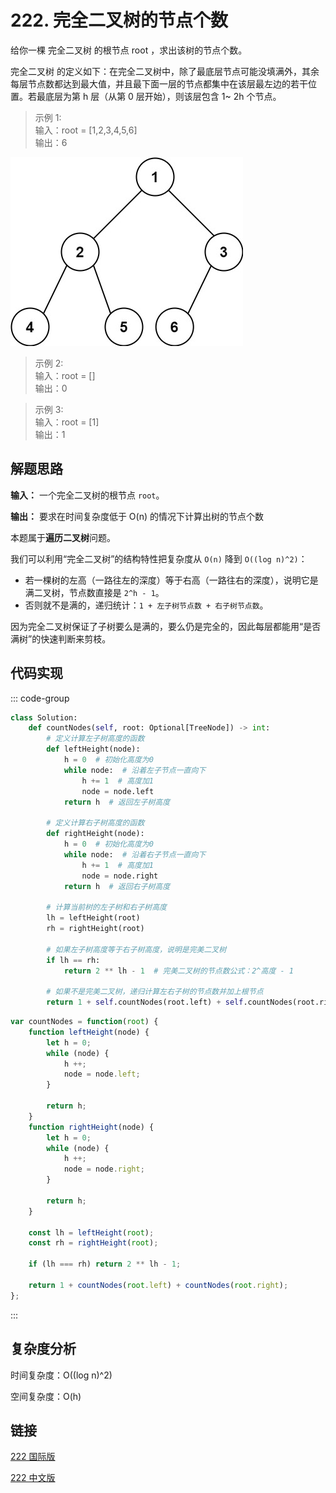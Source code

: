 # 222. 完全二叉树的节点个数 <Badge type="tip" text="Easy" />

给你一棵 完全二叉树 的根节点 root ，求出该树的节点个数。

完全二叉树 的定义如下：在完全二叉树中，除了最底层节点可能没填满外，其余每层节点数都达到最大值，并且最下面一层的节点都集中在该层最左边的若干位置。若最底层为第 h 层（从第 0 层开始），则该层包含 1~ 2h 个节点。

>示例 1:  
输入：root = [1,2,3,4,5,6]   
输出：6

![222](./assets/222.png)

>示例 2:  
输入：root = []   
输出：0

>示例 3:  
输入：root = [1]   
输出：1

## 解题思路

**输入：** 一个完全二叉树的根节点 `root`。

**输出：** 要求在时间复杂度低于 O(n) 的情况下计算出树的节点个数

本题属于**遍历二叉树**问题。

我们可以利用“完全二叉树”的结构特性把复杂度从 `O(n)` 降到 `O((log n)^2)`：
- 若一棵树的左高（一路往左的深度）等于右高（一路往右的深度），说明它是满二叉树，节点数直接是 `2^h - 1`。
- 否则就不是满的，递归统计：`1 + 左子树节点数 + 右子树节点数`。

因为完全二叉树保证了子树要么是满的，要么仍是完全的，因此每层都能用“是否满树”的快速判断来剪枝。

## 代码实现

::: code-group

```python
class Solution:
    def countNodes(self, root: Optional[TreeNode]) -> int:
        # 定义计算左子树高度的函数
        def leftHeight(node):
            h = 0  # 初始化高度为0
            while node:  # 沿着左子节点一直向下
                h += 1  # 高度加1
                node = node.left
            return h  # 返回左子树高度

        # 定义计算右子树高度的函数
        def rightHeight(node):
            h = 0  # 初始化高度为0
            while node:  # 沿着右子节点一直向下
                h += 1  # 高度加1
                node = node.right
            return h  # 返回右子树高度
        
        # 计算当前树的左子树和右子树高度
        lh = leftHeight(root)
        rh = rightHeight(root)

        # 如果左子树高度等于右子树高度，说明是完美二叉树
        if lh == rh:
            return 2 ** lh - 1  # 完美二叉树的节点数公式：2^高度 - 1
        
        # 如果不是完美二叉树，递归计算左右子树的节点数并加上根节点
        return 1 + self.countNodes(root.left) + self.countNodes(root.right)
```

```javascript
var countNodes = function(root) {
    function leftHeight(node) {
        let h = 0;
        while (node) {
            h ++;
            node = node.left;
        }

        return h;
    }
    function rightHeight(node) {
        let h = 0;
        while (node) {
            h ++;
            node = node.right;
        }

        return h;
    }

    const lh = leftHeight(root);
    const rh = rightHeight(root);

    if (lh === rh) return 2 ** lh - 1;

    return 1 + countNodes(root.left) + countNodes(root.right);
};
```

:::

## 复杂度分析

时间复杂度：O((log n)^2)

空间复杂度：O(h)

## 链接

[222 国际版](https://leetcode.com/problems/binary-tree-postorder-traversal/description/)

[222 中文版](https://leetcode.cn/problems/binary-tree-postorder-traversal/description/)
